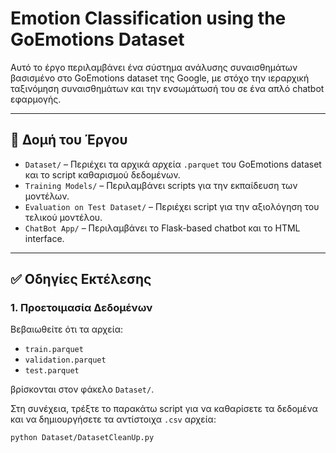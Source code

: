 # Emotion Classification using the GoEmotions Dataset

Αυτό το έργο περιλαμβάνει ένα σύστημα ανάλυσης συναισθημάτων βασισμένο στο GoEmotions dataset της Google, με στόχο την ιεραρχική ταξινόμηση συναισθημάτων και την ενσωμάτωσή του σε ένα απλό chatbot εφαρμογής.

---

## 📁 Δομή του Έργου

- `Dataset/` – Περιέχει τα αρχικά αρχεία `.parquet` του GoEmotions dataset και το script καθαρισμού δεδομένων.
- `Training Models/` – Περιλαμβάνει scripts για την εκπαίδευση των μοντέλων.
- `Evaluation on Test Dataset/` – Περιέχει script για την αξιολόγηση του τελικού μοντέλου.
- `ChatBot App/` – Περιλαμβάνει το Flask-based chatbot και το HTML interface.

---

## ✅ Οδηγίες Εκτέλεσης

### 1. Προετοιμασία Δεδομένων

Βεβαιωθείτε ότι τα αρχεία:
- `train.parquet`
- `validation.parquet`
- `test.parquet`

βρίσκονται στον φάκελο `Dataset/`.

Στη συνέχεια, τρέξτε το παρακάτω script για να καθαρίσετε τα δεδομένα και να δημιουργήσετε τα αντίστοιχα `.csv` αρχεία:

```bash
python Dataset/DatasetCleanUp.py
